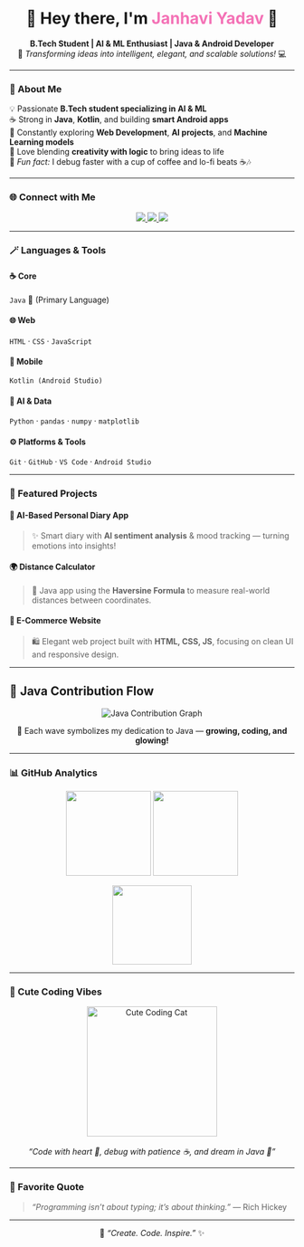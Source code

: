 <!-- 💖 PROFILE HEADER -->
<h1 align="center">
  🌸 Hey there, I'm <span style="color:#F472B6;">Janhavi Yadav</span> 👋
</h1>

<p align="center">
  <b>B.Tech Student | AI & ML Enthusiast | Java & Android Developer</b><br>
  💫 <i>Transforming ideas into intelligent, elegant, and scalable solutions!</i> 💻
</p>

---

### 🌷 About Me  

💡 Passionate **B.Tech student specializing in AI & ML**  
☕ Strong in **Java**, **Kotlin**, and building **smart Android apps**  
🧠 Constantly exploring **Web Development**, **AI projects**, and **Machine Learning models**  
🎨 Love blending **creativity with logic** to bring ideas to life  
💬 *Fun fact:* I debug faster with a cup of coffee and lo-fi beats ☕🎶  

---

### 🌐 Connect with Me  

<p align="center">
  <a href="https://www.linkedin.com/in/janhavi-yadav-41a674280/" target="_blank">
    <img src="https://img.shields.io/badge/LinkedIn-💼_Connect-blueviolet?style=for-the-badge&logo=linkedin" />
  </a>
  <a href="mailto:janhaviyadav14062006@gmail.com">
    <img src="https://img.shields.io/badge/Email-📧_Say_Hi!-ff69b4?style=for-the-badge&logo=gmail" />
  </a>
  <a href="https://github.com/janhavi264" target="_blank">
    <img src="https://img.shields.io/badge/GitHub-🖤_janhavi264-181717?style=for-the-badge&logo=github" />
  </a>
</p>

---

### 🪄 Languages & Tools  

#### ☕ Core  
`Java` 💛 (Primary Language)  

#### 🌐 Web  
`HTML` · `CSS` · `JavaScript`  

#### 📱 Mobile  
`Kotlin (Android Studio)`  

#### 🤖 AI & Data  
`Python` · `pandas` · `numpy` · `matplotlib`  

#### ⚙️ Platforms & Tools  
`Git` · `GitHub` · `VS Code` · `Android Studio`

---

### 💎 Featured Projects  

#### 🧠 AI-Based Personal Diary App  
> ✨ Smart diary with **AI sentiment analysis** & mood tracking — turning emotions into insights!  

#### 🌍 Distance Calculator  
> 📏 Java app using the **Haversine Formula** to measure real-world distances between coordinates.  

#### 🛒 E-Commerce Website  
> 🛍️ Elegant web project built with **HTML, CSS, JS**, focusing on clean UI and responsive design.  

---

## 🌊 Java Contribution Flow  

<p align="center">
  <img src="https://github-readme-activity-graph.vercel.app/graph?username=janhavi264&theme=dracula&area=true&hide_border=true&color=ffb6c1&line=ff9de2&point=ff80bf" alt="Java Contribution Graph" />
</p>

<p align="center">
  💛 Each wave symbolizes my dedication to Java — <b>growing, coding, and glowing!</b>  
</p>

---

### 📊 GitHub Analytics  

<p align="center">
  <img src="https://github-readme-stats.vercel.app/api?username=janhavi264&show_icons=true&theme=rose_pine&count_private=true&hide_border=true" height="150" />
  <img src="https://github-readme-streak-stats.herokuapp.com/?user=janhavi264&theme=rose_pine&hide_border=true" height="150" />
</p>

<p align="center">
  <img src="https://github-readme-stats.vercel.app/api/top-langs/?username=janhavi264&layout=compact&theme=rose_pine&hide_border=true&custom_title=💻%20Most%20Used%20Language:%20Java" height="140" />
</p>

---

### 🌸 Cute Coding Vibes  

<p align="center">
  <img src="https://media.giphy.com/media/HscDLzkO8EOTmgkhQP/giphy.gif" width="230" alt="Cute Coding Cat" />
  <br><br>
  <em>“Code with heart 💖, debug with patience ☕, and dream in Java 🌙”</em>
</p>

---

### 💬 Favorite Quote  

> *“Programming isn’t about typing; it’s about thinking.”* — Rich Hickey  

---

<p align="center">
  🌷 <em>“Create. Code. Inspire.”</em> ✨  
</p>
